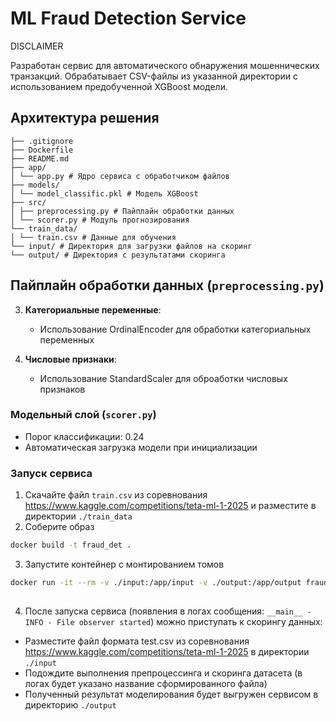 # ML Fraud Detection Service

DISCLAIMER


Разработан сервис для автоматического обнаружения мошеннических транзакций. Обрабатывает CSV-файлы из указанной директории с использованием предобученной XGBoost модели. 

## Архитектура решения
```
├── .gitignore
├── Dockerfile
├── README.md
├── app/
│ └── app.py # Ядро сервиса с обработчиком файлов
├── models/
│ └── model_classific.pkl # Модель XGBoost
├── src/
│ ├── preprocessing.py # Пайплайн обработки данных
│ └── scorer.py # Модуль прогнозирования
└── train_data/
│ └── train.csv # Данные для обучения
└── input/ # Директория для загрузки файлов на скоринг
└── output/ # Директория с результатами скоринга
```


## Пайплайн обработки данных (`preprocessing.py`)


3. **Категориальные переменные**:
   - Использование OrdinalEncoder для обработки категориальных переменных

4. **Числовые признаки**:
   - Использование StandardScaler для оброаботки числовых признаков

### Модельный слой (`scorer.py`)
- Порог классификации: 0.24
- Автоматическая загрузка модели при инициализации


### Запуск сервиса

1. Скачайте файл `train.csv` из соревнования https://www.kaggle.com/competitions/teta-ml-1-2025 и разместите в директории `./train_data`
2. Соберите образ
```bash
docker build -t fraud_det .
```
3. Запустите контейнер с монтированием томов
```bash
docker run -it --rm -v ./input:/app/input -v ./output:/app/output fraud_det
                   
```
4. После запуска сервиса (появления в логах сообщения: `__main__ - INFO - File observer started`) можно приступать к скорингу данных:
 - Разместите файл формата test.csv из соревнования https://www.kaggle.com/competitions/teta-ml-1-2025 в директории `./input`
 - Подождите выполнения препроцессинга и скоринга датасета (в логах будет указано название сформированного файла)
 - Полученный результат моделирования будет выгружен сервисом в директорию `./output`
